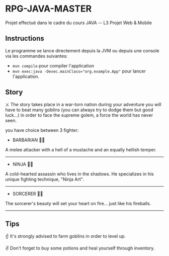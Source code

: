 # RPG-JAVA-MASTER
Projet effectué dans le cadre du cours JAVA -- L3 Projet Web & Mobile

## Instructions 
Le programme se lance directement depuis la JVM 
ou 
depuis une console via les commandes suivantes:
  * `mvn compile` pour compiler l'application
  * `mvn exec:java -Dexec.mainClass="org.example.App"` pour lancer l'application.

## Story
⚔️ The story takes place in a war-torn nation during your adventure you will have to beat many goblins
(you can always try to dodge them but good luck...) in order to face the supreme golem, a force the world has never seen.

you have choice between 3 fighter:

* BARBARIAN 👨‍🎤

A melee attacker with a hell of a mustache and an equally hellish temper.

----------

* NINJA 🧑‍🎤

A cold-hearted assassin who lives in the shadows. He specializes in his unique fighting technique, "Ninja Art".

----------

* SORCERER 👩‍🎤

The sorcerer's beauty will set your heart on fire... just like his fireballs.

----------

## Tips
☝️ It's strongly advised to farm goblins in order to level up.

✌️ Don't forget to buy some potions and heal yourself through inventory.





